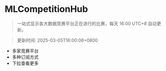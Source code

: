 # MLCompetitionHub

> 一站式显示各大数据竞赛平台正在进行的比赛，每天 16:00 UTC+8 自动更新。
  
> 更新时间: 2025-03-05T16:00:06+0800 

* 多家竞赛平台
* 多种订阅方式
* 下拉查看更多